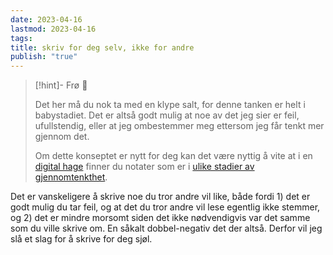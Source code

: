 ```yaml
---
date: 2023-04-16
lastmod: 2023-04-16
tags: 
title: skriv for deg selv, ikke for andre
publish: "true"
---
```

> [!hint]- Frø  🌱
>
> Det her må du nok ta med en klype salt, for denne tanken er helt i babystadiet. Det er altså godt mulig at noe av det jeg sier er feil, ufullstendig, eller at jeg ombestemmer meg ettersom jeg får tenkt mer gjennom det.
> 
> Om dette konseptet er nytt for deg kan det være nyttig å vite at i en [digital hage](digitalt%20hagearbeid.md) finner du notater som er i [ulike stadier av gjennomtenkthet](stadier%20av%20gjennomtenkthet.md).

Det er vanskeligere å skrive noe du tror andre vil like, både fordi 1) det er godt mulig du tar feil, og at det du tror andre vil lese egentlig ikke stemmer, og 2) det er mindre morsomt siden det ikke nødvendigvis var det samme som du ville skrive om. En såkalt dobbel-negativ det der altså. Derfor vil jeg slå et slag for å skrive for deg sjøl.
